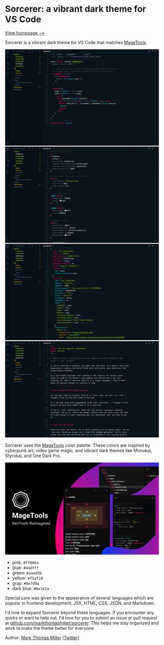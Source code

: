# Sorcerer: a vibrant dark theme for VS Code

[View homepage ⟶](https://sorcerer.mage.tools)

Sorcerer is a vibrant dark theme for VS Code that matches [MageTools](https://mage.tools?utm_source=sorcerer).

![JSX with VS Code's "Sorcerer" theme](site/images/jsx.png)
![CSS with VS Code's "Sorcerer" theme](site/images/css.png)
![JSON with VS Code's "Sorcerer" theme](site/images/json.png)
![Markdown with VS Code's "Sorcerer" theme](site/images/markdown.png)

Sorcerer uses the [MageTools](https://mage.tools?utm_source=sorcerer) color palette. These colors are inspired by cyberpunk art, video game magic, and vibrant dark themes like Monokai, Styrokai, and One Dark Pro.

[![MageTools](site/images/magetools.png)](https://mage.tools?utm_source=sorcerer)

- pink: `#ff006a`
- blue: `#44dfff`
- green: `#aaed36`
- yellow: `#f5af19`
- gray: `#6e7d9a`
- dark blue: `#0e141a`

Special care was given to the appearance of several languages which are popular in frontend development: JSX, HTML, CSS, JSON, and Markdown.

I'd love to expand Sorcerer beyond these languages. If you encounter any quirks or want to help out, I'd love for you to submit an issue or pull request at [github.com/markthomasmiller/sorcerer](https://github.com/markthomasmiller/sorcerer). This helps me stay organized and work to make the theme better for everyone.

Author: [Mark Thomas Miller](https://zeph.co) ([Twitter](https://twitter.com/mayvalemark))